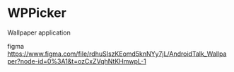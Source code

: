 # WPPicker
Wallpaper application

figma
https://www.figma.com/file/rdhuSIszKEomd5knNYy7jL/AndroidTalk_Wallpaper?node-id=0%3A1&t=ozCxZVqhNtKHmwpL-1

